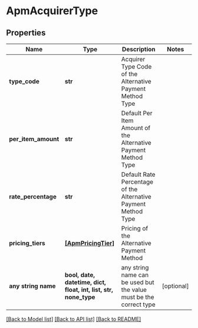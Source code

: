 # ApmAcquirerType


## Properties
Name | Type | Description | Notes
------------ | ------------- | ------------- | -------------
**type_code** | **str** | Acquirer Type Code of the Alternative Payment Method Type | 
**per_item_amount** | **str** | Default Per Item Amount of the Alternative Payment Method Type | 
**rate_percentage** | **str** | Default Rate Percentage of the Alternative Payment Method Type | 
**pricing_tiers** | [**[ApmPricingTier]**](ApmPricingTier.md) | Pricing of the Alternative Payment Method | 
**any string name** | **bool, date, datetime, dict, float, int, list, str, none_type** | any string name can be used but the value must be the correct type | [optional]

[[Back to Model list]](../README.md#documentation-for-models) [[Back to API list]](../README.md#documentation-for-api-endpoints) [[Back to README]](../README.md)


